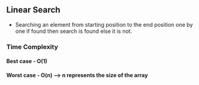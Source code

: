 ## Linear Search

- Searching an element from starting position to the end position one by one if found then search is found else it is not.

### Time Complexity

#### Best case - O(1)

#### Worst case - O(n) --> n represents the size of the array
